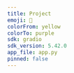 ```yaml
---
title: Project
emoji: 💬
colorFrom: yellow
colorTo: purple
sdk: gradio
sdk_version: 5.42.0
app_file: app.py
pinned: false
---
```


